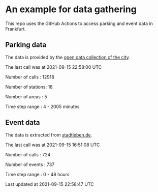 # An example for data gathering

This repo uses the GitHub Actions to access parking and event data in Frankfurt.

## Parking data
The data is provided by the [open data collection of the city](https://www.offenedaten.frankfurt.de/).

The last call was at 2021-09-15 22:58:00 UTC

Number of calls   : 12918

Number of stations:    18

Number of areas   :     5

Time step range   :     4 -  2005 minutes


## Event data
The data is extracted from [stadtleben.de](https://stadtleben.de/frankfurt/).

The last call was at 2021-09-15 16:51:08 UTC

Number of calls   : 724

Number of events  : 737

Time step range   :   0 -  48 hours


Last updated at 2021-09-15 22:58:47 UTC
